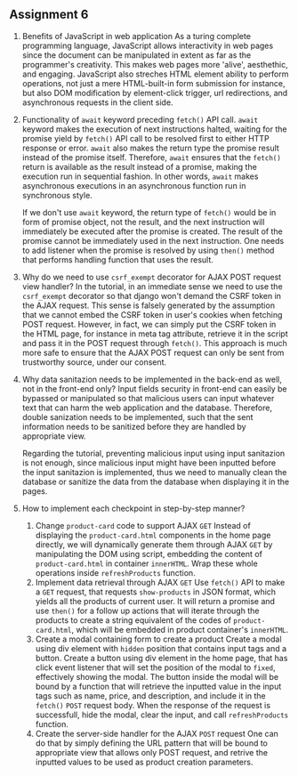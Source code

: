 ## Assignment 6

1. Benefits of JavaScript in web application
    As a turing complete programming language, JavaScript allows interactivity in web pages since the document can be manipulated in extent as far as the programmer's creativity. This makes web pages more 'alive', aesthethic, and engaging. JavaScript also streches HTML element ability to perform operations, not just a mere HTML-built-in form submission for instance, but also DOM modification by element-click trigger, url redirections, and asynchronous requests in the client side.
2. Functionality of `await` keyword preceding `fetch()` API call.
    `await` keyword makes the execution of next instructions halted, waiting for the promise yield by `fetch()` API call to be resolved first to either HTTP response or error. `await` also makes the return type the promise result instead of the promise itself. Therefore, `await` ensures that the `fetch()` return is available as the result instead of a promise, making the execution run in sequential fashion. In other words, `await` makes asynchronous executions in an asynchronous function run in synchronous style.

    If we don't use `await` keyword, the return type of `fetch()` would be in form of promise object, not the result, and the next instruction will immediately be executed after the promise is created. The result of the promise cannot be immediately used in the next instruction. One needs to add listener when the promise is resolved by using `then()` method that performs handling function that uses the result.

3. Why do we need to use `csrf_exempt` decorator for AJAX POST request view handler?
    In the tutorial, in an immediate sense we need to use the `csrf_exempt` decorator so that django won't demand the CSRF token in the AJAX request. This sense is falsely generated by the assumption that we cannot embed the CSRF token in user's cookies when fetching POST request. However, in fact, we can simply put the CSRF token in the HTML page, for instance in meta tag attribute, retrieve it in the script and pass it in the POST request through `fetch()`. This approach is much more safe to ensure that the AJAX POST request can only be sent from trustworthy source, under our consent.

4. Why data sanitazion needs to be implemented in the back-end as well, not in the front-end only?
    Input fields security in front-end can easily be bypassed or manipulated so that malicious users can input whatever text that can harm the web application and the database. Therefore, double sanization needs to be implemented, such that the sent information needs to be sanitized before they are handled by appropriate view.

    Regarding the tutorial, preventing malicious input using input sanitazion is not enough, since malicious input might have been inputted before the input sanitazion is implemented, thus we need to manually clean the database or sanitize the data from the database when displaying it in the pages.

5. How to implement each checkpoint in step-by-step manner?
    1. Change `product-card` code to support AJAX `GET`
        Instead of displaying the `product-card.html` components in the home page directly, we will dynamically generate them through AJAX `GET` by manipulating the DOM using script, embedding the content of `product-card.html` in container `innerHTML`. Wrap these whole operations inside `refreshProducts` function.
    2. Implement data retrieval through AJAX `GET`
        Use `fetch()` API to make a `GET` request, that requests `show-products` in JSON format, which yields all the products of current user. It will return a promise and use `then()` for a follow up actions that will iterate through the products to create a string equivalent of the codes of `product-card.html`, which will be embedded in product container's `innerHTML`.
    3. Create a modal containing form to create a product
        Create a modal using div element with `hidden` position that contains input tags and a button. Create a button using div element in the home page, that has click event listener that will set the position of the modal to `fixed`, effectively showing the modal. The button inside the modal will be bound by a function that will retrieve the inputted value in the input tags such as name, price, and description, and include it in the `fetch()` `POST` request body. When the response of the request is successfull, hide the modal, clear the input, and call `refreshProducts` function.
    4. Create the server-side handler for the AJAX `POST` request
        One can do that by simply defining the URL pattern that will be bound to appropriate view that allows only POST request, and retrive the inputted values to be used as product creation parameters.
